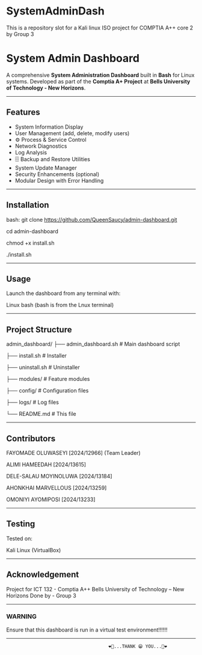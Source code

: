 # SystemAdminDash
This is a repository slot for a Kali linux ISO project for COMPTIA A++ core 2 by Group 3

# System Admin Dashboard

A comprehensive **System Administration Dashboard** built in **Bash** for Linux systems. Developed as part of the **Comptia A+ Project** at **Bells University of Technology - New Horizons**.

---

## Features

- System Information Display
- User Management (add, delete, modify users)
- ⚙ Process & Service Control
- Network Diagnostics
- Log Analysis
- 🗄 Backup and Restore Utilities
- System Update Manager
- Security Enhancements (optional)
- Modular Design with Error Handling

---

## Installation

bash: 
  git clone https://github.com/QueenSaucy/admin-dashboard.git
  
  cd admin-dashboard
  
  chmod +x install.sh
  
  ./install.sh

---

## Usage
Launch the dashboard from any terminal with:

Linux bash (bash is from the Lnux terminal)

---

## Project Structure

admin_dashboard/
├── admin_dashboard.sh        # Main dashboard script

├── install.sh                # Installer

├── uninstall.sh              # Uninstaller

├── modules/                  # Feature modules

├── config/                   # Configuration files

├── logs/                     # Log files

└── README.md                 # This file

---

## Contributors

FAYOMADE OLUWASEYI [2024/12966] 
(Team Leader)

ALIMI HAMEEDAH [2024/13615]

DELE-SALAU MOYINOLUWA [2024/13184]

AHONKHAI MARVELLOUS [2024/13259]

OMONIYI AYOMIPOSI [2024/13233]

---

## Testing
Tested on:

Kali Linux (VirtualBox)

---

## Acknowledgement
Project for ICT 132 - Comptia A++
Bells University of Technology – New Horizons
Done by - Group 3

---

### WARNING
Ensure that this dashboard is run in a virtual test environment‼️‼️‼️

---

                                          ❤️💖...THANK 😁 YOU...💖❤️
